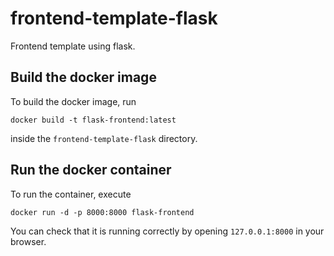 # frontend-template-flask
Frontend template using flask.

## Build the docker image
To build the docker image, run  
```
docker build -t flask-frontend:latest 
```
inside the `frontend-template-flask` directory.

## Run the docker container
To run the container, execute  
```
docker run -d -p 8000:8000 flask-frontend
```
You can check that it is running correctly by opening `127.0.0.1:8000` in your browser.